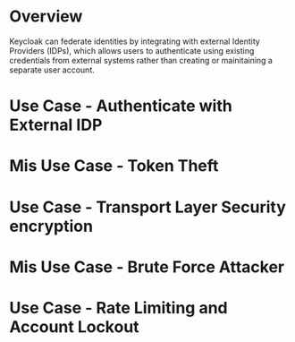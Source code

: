 # Overview

Keycloak can federate identities by integrating with external Identity Providers (IDPs), which allows users to authenticate using existing credentials from external systems rather than creating or mainitaining a separate user account.

# Use Case - Authenticate with External IDP


# Mis Use Case - Token Theft


# Use Case - Transport Layer Security encryption


# Mis Use Case - Brute Force Attacker


# Use Case - Rate Limiting and Account Lockout


